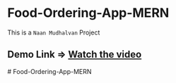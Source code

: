 # Food-Ordering-App-MERN

This is a `Naan Mudhalvan` Project

## Demo Link => [Watch the video](https://drive.google.com/file/d/1spEmsWEVB_RRhYjX6vffSwEAFgsr324u/view)

#   F o o d - O r d e r i n g - A p p - M E R N  
 